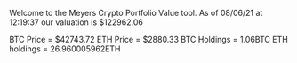 Welcome to the Meyers Crypto Portfolio Value tool. 
As of 08/06/21 at 12:19:37 our valuation is $122962.06 

BTC Price = $42743.72
 ETH Price = $2880.33
BTC Holdings = 1.06BTC
 ETH holdings = 26.960005962ETH 
